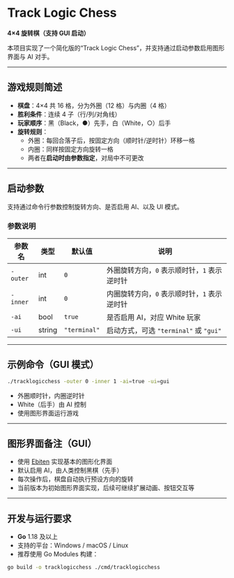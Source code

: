 

# Track Logic Chess

**4×4 旋转棋（支持 GUI 启动）**

本项目实现了一个简化版的“Track Logic Chess”，并支持通过启动参数启用图形界面与 AI 对手。

---

## 游戏规则简述

- **棋盘**：4×4 共 16 格，分为外圈（12 格）与内圈（4 格）
- **胜利条件**：连续 4 子（行/列/对角线）
- **玩家顺序**：黑（Black，●）先手，白（White，○）后手
- **旋转规则**：
  - 外圈：每回合落子后，按固定方向（顺时针/逆时针）环移一格
  - 内圈：同样按固定方向旋转一格
  - 两者在**启动时由参数指定**，对局中不可更改

---

## 启动参数

支持通过命令行参数控制旋转方向、是否启用 AI、以及 UI 模式。

### 参数说明

| 参数名    | 类型   | 默认值     | 说明                                   |
|----------|--------|------------|----------------------------------------|
| `-outer` | int    | `0`        | 外圈旋转方向，`0` 表示顺时针，`1` 表示逆时针 |
| `-inner` | int    | `0`        | 内圈旋转方向，`0` 表示顺时针，`1` 表示逆时针 |
| `-ai`    | bool   | `true`     | 是否启用 AI，对应 White 玩家             |
| `-ui`    | string | `"terminal"` | 启动方式，可选 `"terminal"` 或 `"gui"`      |

---

## 示例命令（GUI 模式）

```bash
./tracklogicchess -outer 0 -inner 1 -ai=true -ui=gui
````

* 外圈顺时针，内圈逆时针
* White（后手）由 AI 控制
* 使用图形界面运行游戏

---

## 图形界面备注（GUI）

* 使用 [Ebiten](https://ebiten.org) 实现基本的图形化界面
* 默认启用 AI，由人类控制黑棋（先手）
* 每次操作后，棋盘自动执行预设方向的旋转
* 当前版本为初始图形界面实现，后续可继续扩展动画、按钮交互等

---

## 开发与运行要求

* **Go** 1.18 及以上
* 支持的平台：Windows / macOS / Linux
* 推荐使用 Go Modules 构建：

```bash
go build -o tracklogicchess ./cmd/tracklogicchess
```

